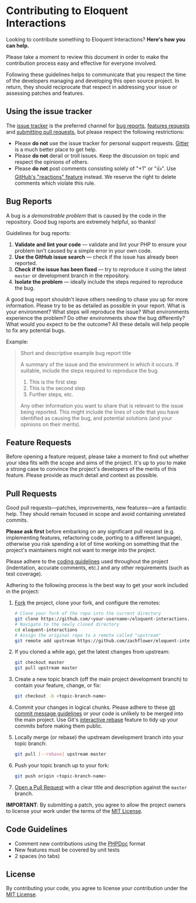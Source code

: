 # Contributing to Eloquent Interactions

Looking to contribute something to Eloquent Interactions? **Here's how you can help.**

Please take a moment to review this document in order to make the contribution process easy and effective for everyone involved.

Following these guidelines helps to communicate that you respect the time of the developers managing and developing this open source project. In return, they should reciprocate that respect in addressing your issue or assessing patches and features.

## Using the issue tracker

The [issue tracker](https://github.com/zachflower/eloquent-interactions/issues) is the preferred channel for [bug reports](#bug-reports), [features requests](#feature-requests) and [submitting pull requests](#pull-requests), but please respect the following restrictions:

* Please **do not** use the issue tracker for personal support requests. [Gitter](https://gitter.im/eloquent-interactions/Lobby) is a much better place to get help.
* Please **do not** derail or troll issues. Keep the discussion on topic and respect the opinions of others.
* Please **do not** post comments consisting solely of "+1" or ":thumbsup:". Use [GitHub's "reactions" feature](https://github.com/blog/2119-add-reactions-to-pull-requests-issues-and-comments) instead. We reserve the right to delete comments which violate this rule.

## Bug Reports

A bug is a _demonstrable problem_ that is caused by the code in the repository. Good bug reports are extremely helpful, so thanks!

Guidelines for bug reports:

1. **Validate and lint your code** &mdash; validate and lint your PHP to ensure your problem isn't caused by a simple error in your own code.
2. **Use the GitHub issue search** &mdash; check if the issue has already been reported.
3. **Check if the issue has been fixed** &mdash; try to reproduce it using the latest `master` or development branch in the repository.
4. **Isolate the problem** &mdash; ideally include the steps required to reproduce the bug.

A good bug report shouldn't leave others needing to chase you up for more information. Please try to be as detailed as possible in your report. What is your environment? What steps will reproduce the issue? What environments experience the problem? Do other environments show the bug differently? What would you expect to be the outcome? All these details will help people to fix any potential bugs.

Example:

> Short and descriptive example bug report title
>
> A summary of the issue and the environment in which it occurs. If
> suitable, include the steps required to reproduce the bug.
>
> 1. This is the first step
> 2. This is the second step
> 3. Further steps, etc.
>
> Any other information you want to share that is relevant to the issue being
> reported. This might include the lines of code that you have identified as
> causing the bug, and potential solutions (and your opinions on their
> merits).

## Feature Requests

Before opening a feature request, please take a moment to find out whether your idea fits with the scope and aims of the project. It's up to *you* to make a strong case to convince the project's developers of the merits of this feature. Please provide as much detail and context as possible.

## Pull Requests

Good pull requests—patches, improvements, new features—are a fantastic help. They should remain focused in scope and avoid containing unrelated commits.

**Please ask first** before embarking on any significant pull request (e.g. implementing features, refactoring code, porting to a different language), otherwise you risk spending a lot of time working on something that the project's maintainers might not want to merge into the project.

Please adhere to the [coding guidelines](#code-guidelines) used throughout the project (indentation, accurate comments, etc.) and any other requirements (such as test coverage).

Adhering to the following process is the best way to get your work included in the project:

1. [Fork](https://help.github.com/fork-a-repo/) the project, clone your fork, and configure the remotes:

   ```bash
   # Clone your fork of the repo into the current directory
   git clone https://github.com/<your-username>/eloquent-interactions.git
   # Navigate to the newly cloned directory
   cd eloquent-interactions
   # Assign the original repo to a remote called "upstream"
   git remote add upstream https://github.com/zachflower/eloquent-interactions.git
   ```

2. If you cloned a while ago, get the latest changes from upstream:

   ```bash
   git checkout master
   git pull upstream master
   ```

3. Create a new topic branch (off the main project development branch) to
   contain your feature, change, or fix:

   ```bash
   git checkout -b <topic-branch-name>
   ```

4. Commit your changes in logical chunks. Please adhere to these [git commit message guidelines](http://tbaggery.com/2008/04/19/a-note-about-git-commit-messages.html) or your code is unlikely to be merged into the main project. Use Git's [interactive rebase](https://help.github.com/articles/interactive-rebase) feature to tidy up your commits before making them public.

5. Locally merge (or rebase) the upstream development branch into your topic branch:

   ```bash
   git pull [--rebase] upstream master
   ```

6. Push your topic branch up to your fork:

   ```bash
   git push origin <topic-branch-name>
   ```

7. [Open a Pull Request](https://help.github.com/articles/using-pull-requests/)
    with a clear title and description against the `master` branch.

**IMPORTANT**: By submitting a patch, you agree to allow the project owners to license your work under the terms of the [MIT License](LICENSE).

## Code Guidelines

- Comment new contributions using the [PHPDoc](https://www.phpdoc.org) format
- New features must be covered by unit tests
- 2 spaces (no tabs)

## License

By contributing your code, you agree to license your contribution under the [MIT License](LICENSE).